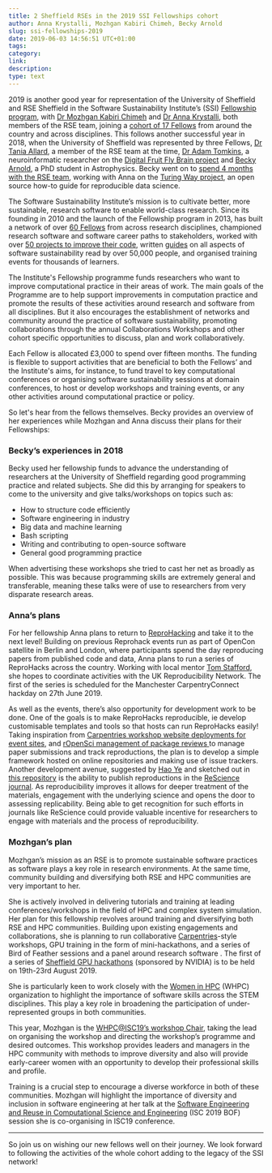 ```yaml
--- 
title: 2 Sheffield RSEs in the 2019 SSI Fellowships cohort
author: Anna Krystalli, Mozhgan Kabiri Chimeh, Becky Arnold
slug: ssi-fellowships-2019
date: 2019-06-03 14:56:51 UTC+01:00
tags: 
category: 
link: 
description: 
type: text
---
```



2019 is another good year for representation of the University of Sheffield and RSE Sheffield  in the Software Sustainability Institute’s (SSI) [Fellowship program](https://www.software.ac.uk/programmes-and-events/fellowship-programme), with [Dr Mozhgan Kabiri Chimeh](http://mkchimeh.staff.shef.ac.uk/) and [Dr Anna Krystalli](https://software.ac.uk/about/fellows/anna-krystalli), both members of the RSE team, joining a [cohort of 17 Fellows](https://software.ac.uk/blog/2019-04-11-announcing-2019-software-sustainability-institute-fellows?_ga=2.262011598.2116801199.1555494435-1644026160.1541158284) from around the country and across disciplines. This follows another successful year in 2018, when the University of Sheffield was represented by three Fellows, [Dr Tania Allard](https://www.software.ac.uk/about/fellows/tania-allard), a member of the RSE team at the time, [Dr Adam Tomkins](https://www.software.ac.uk/about/fellows/adam-tomkins), a neuroinformatic researcher on the [Digital Fruit Fly Brain project](http://fruitflybrain.org/) and [Becky Arnold](https://software.ac.uk/about/fellows/becky-arnold), a PhD student in Astrophysics. Becky went on to [spend 4 months with the RSE team](https://rse.shef.ac.uk/blog/turing-way/), working with Anna on the [Turing Way project](https://software.ac.uk/about/fellows/anna-krystalli), an open source how-to guide for reproducible data science. 

The Software Sustainability Institute’s mission is to cultivate better, more sustainable, research software to enable world-class research. Since its founding in 2010 and the launch of the Fellowship program in 2013, has built a network of over [60 Fellows](https://software.ac.uk/about/fellows) from across research disciplines, championed research software and software career paths to stakeholders, worked with over [50 projects to improve their code](https://software.ac.uk/consultancy/consultancy-testimonials), written [guides](https://software.ac.uk/resources/guides) on all aspects of software sustainability read by over 50,000 people, and organised training events for thousands of learners. 

The Institute's Fellowship programme funds researchers who want to improve computational practice in their areas of work. The main goals of the Programme are to help support improvements in computation practice and promote the results of these activities around research and software from all disciplines.  But it also encourages the establishment of networks and community around the practice of software sustainability, promoting collaborations through the annual Collaborations Workshops and other cohort specific opportunities to discuss, plan and work collaboratively.

Each Fellow is allocated £3,000 to spend over fifteen months. The funding is flexible to support activities that are beneficial to both the Fellows’ and the Institute's aims, for instance, to fund travel to key computational conferences or organising software sustainability sessions at domain conferences, to host or develop workshops and training events, or any other activities around computational practice or policy.

So let's hear from the fellows themselves. Becky provides an overview of her experiences while Mozhgan and Anna discuss their plans for their Fellowships:

### Becky’s experiences in 2018

Becky used her fellowship funds to advance the understanding of researchers at the University of Sheffield regarding good programming practice and related subjects. She did this by arranging for speakers to come to the university and give talks/workshops on topics such as:

- How to structure code efficiently
- Software engineering in industry
- Big data and machine learning
- Bash scripting
- Writing and contributing to open-source software 
- General good programming practice
 
When advertising these workshops she tried to cast her net as broadly as possible. This was because programming skills are extremely general and transferable, meaning these talks were of use to researchers from very disparate research areas.

### Anna’s plans

For her fellowship Anna plans to return to [ReproHacking](https://rse.shef.ac.uk/blog/opencon-london/) and take it to the next level! Building on previous Reprohack events run as part of OpenCon satellite in Berlin and London, where participants spend the day reproducing papers from published code and data, Anna plans to run a series of ReproHacks across the country. Working with local mentor [Tom Stafford](http://tomstafford.staff.shef.ac.uk/), she hopes to coordinate activities with the UK Reproducibility Network. The first of the series is scheduled for the Manchester CarpentryConnect hackday on 27th June 2019.

As well as the events, there’s also opportunity for development work to be done. One of the goals is to make ReproHacks reproducible, ie develop customisable templates and tools so that hosts can run ReproHacks easily! Taking inspiration from [Carpentries workshop website deployments for event sites](https://carpentries.github.io/lesson-example/02-tooling/), and  [rOpenSci management of package reviews ](https://github.com/ropensci/software-review/issues) to manage paper submissions and track reproductions, the plan is to develop a simple framework hosted on online repositories and making use of issue trackers. Another development avenue, suggested by [Hao Ye](https://haoye.us/) and sketched out in [this repository](https://github.com/annakrystalli/ReScience-reprohack) is the ability to publish reproductions in the [ReScience journal](http://rescience.github.io/). As reproducibility improves it allows for deeper treatment of the materials, engagement with the underlying science and opens the door to assessing replicability. Being able to get recognition for such efforts in journals like ReScience could provide valuable incentive for researchers to engage with materials and the process of reproducibility.


### Mozhgan’s plan

Mozhgan’s mission as an RSE is to promote sustainable software practices as software plays a key role in research environments. At the same time, community building and diversifying both RSE and HPC communities are very important to her. 
 
She is actively involved in delivering tutorials and training at leading conferences/workshops in the field of HPC and complex system simulation. Her plan for this fellowship revolves around training and diversifying both RSE and HPC communities. Building upon existing engagements and collaborations, she is planning to run collaborative [Carpentries](https://carpentries.org/)-style workshops, GPU training in the form of mini-hackathons, and a series of Bird of Feather sessions and a panel around research software . The first of a series of [Sheffield GPU hackathons](http://gpuhack.shef.ac.uk/) (sponsored by NVIDIA) is to be held on 19th-23rd August 2019. 

She is particularly keen to work closely with the [Women in HPC](https://womeninhpc.org/) (WHPC) organization to highlight the importance of software skills across the STEM disciplines. This play a key role in broadening the participation of under-represented groups in both communities.

This year, Mozhgan is the [WHPC@ISC19’s workshop Chair](https://womeninhpc.org/whpc-isc19/workshop/), taking the lead on organising the workshop and directing the workshop’s programme and desired outcomes.  This workshop provides leaders and managers in the HPC community with methods to improve diversity and also will provide early-career women with an opportunity to develop their professional skills and profile. 

Training is a crucial step to encourage a diverse workforce in both of these communities. Mozhgan will highlight the importance of diversity and inclusion in software engineering at her talk at the [Software Engineering and Reuse in Computational Science and Engineering](https://betterscientificsoftware.github.io/swe-cse-bof/2019-06-isc19-bof/) (ISC 2019 BOF)
session she is co-organising in ISC19 conference.

***

So join us on wishing our new fellows well on their journey. We look forward to following the activities of the whole cohort adding to the legacy of the SSI network!
